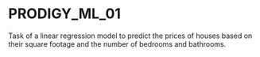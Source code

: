 # PRODIGY_ML_01
Task of a  linear regression model to predict the prices of houses based on their square footage and the number of bedrooms and bathrooms.
